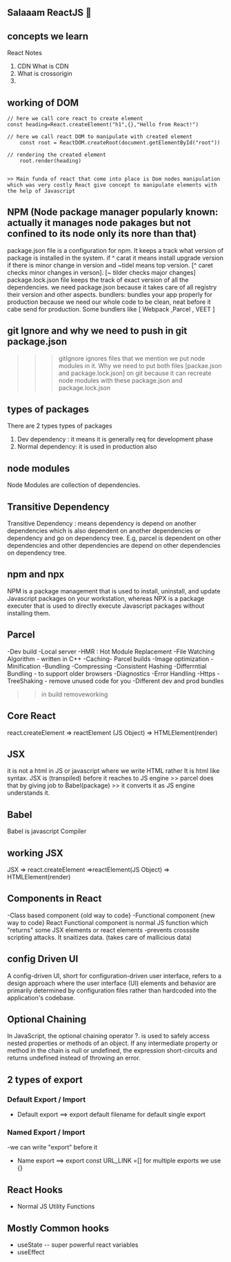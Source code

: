 ## Salaaam ReactJS 🚀

## concepts we learn

React Notes

1. CDN What is CDN
2. What is crossorigin
3.

## working of DOM

    // here we call core react to create element
    const heading=React.createElement("h1",{},"Hello from React!")

    // here we call react DOM to manipulate with created element
        const root = ReactDOM.createRoot(document.getElementById("root"))

    // rendering the created element
        root.render(heading)


    >> Main funda of react that come into place is Dom nodes manipulation which was very costly React give concept to manipulate elements with the help of Javascript

## NPM (Node package manager popularly known: actually it manages node pakages but not confined to its node only its nore than that)

package.json file is a configuration for npm. It keeps a track what version of package is installed in the system. if ^ carat it means install upgrade version if there is minor change in version and ~tidel means top version. [^ caret checks minor changes in verson]. [~ tilder checks major changes] package.lock.json file keeps the track of exact version of all the dependencies.
we need package.json because it takes care of all registry their version and other aspects.
bundlers: bundles your app properly for production because we need our whole code to be clean, neat before it cabe send for production. Some bundlers like [ Webpack ,Parcel , VEET ]

## git Ignore and why we need to push in git package.json

> > > gitIgnore ignores files that we mention we put node modules in it.
> > > Why we need to put both files [packae.json and package.lock.json] on git because it can recreate node modules with these package.json and package.lock.json

## types of packages

There are 2 types types of packages

1. Dev dependency : it means it is generally req for development phase
2. Normal dependency: it is used in production also

## node modules

Node Modules are collection of dependencies.

## Transitive Dependency

Transitive Dependency : means dependency is depend on another dependencies which is also dependent on another dependencies or dependency and go on dependency tree.
E.g, parcel is dependent on other dependencies and other dependencies are depend on other dependencies on dependency tree.

## npm and npx

NPM is a package management that is used to install, uninstall, and update Javascript packages on your workstation, whereas
NPX is a package executer that is used to directly execute Javascript packages without installing them.

## Parcel

-Dev build
-Local server
-HMR : Hot Module Replacement
-File Watching Algorithm - written in C++
-Caching- Parcel builds
-Image optimization
-Minification
-Bundling
-Compressing
-Consistent Hashing
-Differrntial Bundling - to support older browsers
-Diagnostics
-Error Handling
-Https
-TreeShaking - remove unused code for you
-Different dev and prod bundles

> > in build removeworking

## Core React

react.createElement => reactElement (JS Object) => HTMLElement(render)

## JSX

it is not a html in JS or javascript where we write HTML rather It is html like syntax.
JSX is (transpiled) before it reaches to JS engine >> parcel does that by giving job to Babel(package) >> it converts it as JS engine understands it.

## Babel

Babel is javascript Compiler

## working JSX

JSX => react.createElement =>reactElement(JS Object) => HTMLElement(render)

## Components in React

-Class based component {old way to code}
-Functional component {new way to code} React Functional component is normal JS function which "returns" some JSX elements or react elements
-prevents crosssite scripting attacks. It snaitizes data. (takes care of mallicious data)

## config Driven UI

A config-driven UI, short for configuration-driven user interface, refers to a design approach where the user interface (UI) elements and behavior are primarily determined by configuration files rather than hardcoded into the application's codebase.

## Optional Chaining

In JavaScript, the optional chaining operator ?. is used to safely access nested properties or methods of an object. If any intermediate property or method in the chain is null or undefined, the expression short-circuits and returns undefined instead of throwing an error.

## 2 types of export

### Default Export / Import

- Default export ==> export default filename for default single export

### Named Export / Import

-we can write "export" before it

- Name export ==> export const URL_LINK =[] for multiple exports we use {}

## React Hooks

- Normal JS Utility Functions

## Mostly Common hooks

- useState -- super powerful react variables
- useEffect
